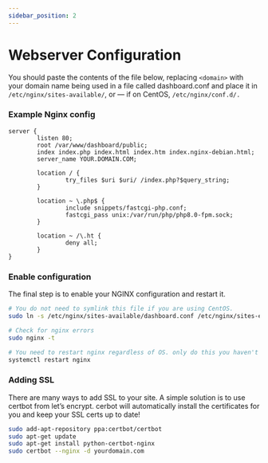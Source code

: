 ```yaml
---
sidebar_position: 2
---
```


# Webserver Configuration

You should paste the contents of the file below, replacing `<domain>` with your domain name being used in a file called dashboard.conf and place it in `/etc/nginx/sites-available/`, or — if on CentOS, `/etc/nginx/conf.d/.`

### Example Nginx config
```nginx 
server {
        listen 80;
        root /var/www/dashboard/public;
        index index.php index.html index.htm index.nginx-debian.html;
        server_name YOUR.DOMAIN.COM;

        location / {
                try_files $uri $uri/ /index.php?$query_string;
        }

        location ~ \.php$ {
                include snippets/fastcgi-php.conf;
                fastcgi_pass unix:/var/run/php/php8.0-fpm.sock;
        }

        location ~ /\.ht {
                deny all;
        }
}
```

### Enable configuration
The final step is to enable your NGINX configuration and restart it.

```bash
# You do not need to symlink this file if you are using CentOS.
sudo ln -s /etc/nginx/sites-available/dashboard.conf /etc/nginx/sites-enabled/dashboard.conf

# Check for nginx errors
sudo nginx -t

# You need to restart nginx regardless of OS. only do this you haven't received any errors
systemctl restart nginx
```


### Adding SSL

There are many ways to add SSL to your site. A simple solution is to use certbot from let’s encrypt. cerbot will automatically install the certificates for you and keep your SSL certs up to date!
```bash 
sudo add-apt-repository ppa:certbot/certbot
sudo apt-get update
sudo apt-get install python-certbot-nginx
sudo certbot --nginx -d yourdomain.com
```

